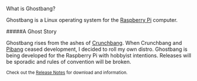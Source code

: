 What is Ghostbang?

Ghostbang is a Linux operating system for the [Raspberry Pi](https://www.raspberrypi.org/) computer.

#####A Ghost Story

Ghostbang rises from the ashes of [Crunchbang](http://crunchbang.org/). When Crunchbang and [Pibang](http://pibanglinux.com/) ceased development, I decided to roll my own distro. Ghostbang is being developed for the Raspberry Pi with hobbyist intentions. Releases will be sporadic and rules of convention will be broken. 

<sub>Check out the [Release Notes](https://github.com/ghostbang/linux/blob/master/releases.md) for download and information.</sub>

